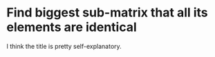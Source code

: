 # Find biggest sub-matrix that all its elements are identical
I think the title is pretty self-explanatory.
